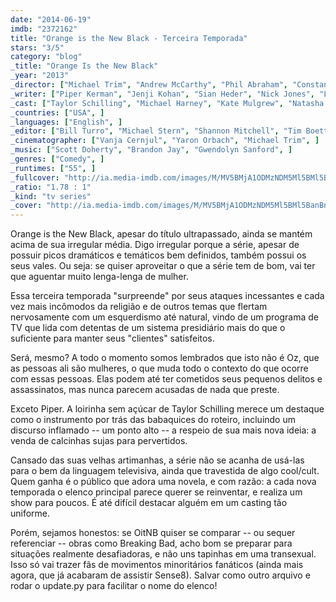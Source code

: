 ```yaml
---
date: "2014-06-19"
imdb: "2372162"
title: "Orange is the New Black - Terceira Temporada"
stars: "3/5"
category: "blog"
_title: "Orange Is the New Black"
_year: "2013"
_director: ["Michael Trim", "Andrew McCarthy", "Phil Abraham", "Constantine Makris", "Uta Briesewitz", "Jodie Foster", ]
_writer: ["Piper Kerman", "Jenji Kohan", "Sian Heder", "Nick Jones", "Lauren Morelli", "Sara Hess", "Tara Herrmann", "Marco Ramirez", ]
_cast: ["Taylor Schilling", "Michael Harney", "Kate Mulgrew", "Natasha Lyonne", "Uzo Aduba", "Danielle Brooks", "Samira Wiley", "Dascha Polanco", "Selenis Leyva", ]
_countries: ["USA", ]
_languages: ["English", ]
_editor: ["Bill Turro", "Michael Stern", "Shannon Mitchell", "Tim Boettcher", ]
_cinematographer: ["Vanja Cernjul", "Yaron Orbach", "Michael Trim", ]
_music: ["Scott Doherty", "Brandon Jay", "Gwendolyn Sanford", ]
_genres: ["Comedy", ]
_runtimes: ["55", ]
_fullcover: "http://ia.media-imdb.com/images/M/MV5BMjA1ODMzNDM5Ml5BMl5BanBnXkFtZTgwNDU0NjQ5MTE@.jpg"
_ratio: "1.78 : 1"
_kind: "tv series"
_cover: "http://ia.media-imdb.com/images/M/MV5BMjA1ODMzNDM5Ml5BMl5BanBnXkFtZTgwNDU0NjQ5MTE@._V1._SX95_SY140_.jpg"
---
```

Orange is the New Black, apesar do título ultrapassado, ainda se mantém acima de sua irregular média. Digo irregular porque a série, apesar de possuir picos dramáticos e temáticos bem definidos, também possui os seus vales. Ou seja: se quiser aproveitar o que a série tem de bom, vai ter que aguentar muito lenga-lenga de mulher.

Essa terceira temporada "surpreende" por seus ataques incessantes e cada vez mais incômodos da religião e de outros temas que flertam nervosamente com um esquerdismo até natural, vindo de um programa de TV que lida com detentas de um sistema presidiário mais do que o suficiente para manter seus "clientes" satisfeitos.

Será, mesmo? A todo o momento somos lembrados que isto não é Oz, que as pessoas ali são mulheres, o que muda todo o contexto do que ocorre com essas pessoas. Elas podem até ter cometidos seus pequenos delitos e assassinatos, mas nunca parecem acusadas de nada que preste.

Exceto Piper. A loirinha sem açúcar de Taylor Schilling merece um destaque como o instrumento por trás das babaquices do roteiro, incluindo um discurso inflamado -- um ponto alto -- a respeio de sua mais nova ideia: a venda de calcinhas sujas para pervertidos.

Cansado das suas velhas artimanhas, a série não se acanha de usá-las para o bem da linguagem televisiva, ainda que travestida de algo cool/cult. Quem ganha é o público que adora uma novela, e com razão: a cada nova temporada o elenco principal parece querer se reinventar, e realiza um show para poucos. É até difícil destacar alguém em um casting tão uniforme.

Porém, sejamos honestos: se OitNB quiser se comparar -- ou sequer referenciar -- obras como Breaking Bad, acho bom se preparar para situações realmente desafiadoras, e não uns tapinhas em uma transexual. Isso só vai trazer fãs de movimentos minoritários fanáticos (ainda mais agora, que já acabaram de assistir Sense8).
Salvar como outro arquivo e rodar o update.py para facilitar o nome do elenco!
